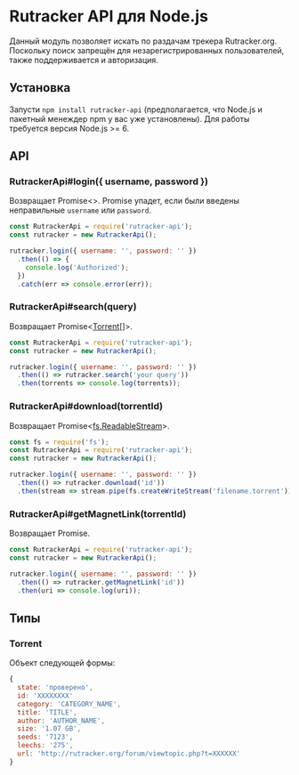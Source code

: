 # Rutracker API для Node.js
Данный модуль позволяет искать по раздачам трекера Rutracker.org. Поскольку поиск запрещён для незарегистрированных пользователей, также поддерживаетcя и авторизация.

## Установка
Запусти ```npm install rutracker-api``` (предполагается, что Node.js и пакетный менеждер npm у вас уже установлены). Для работы требуется версия Node.js >= 6.

## API

### RutrackerApi#login({ username, password })
Возвращает Promise<>. Promise упадет, если были введены неправильные `username` или `password`.

```js
const RutrackerApi = require('rutracker-api');
const rutracker = new RutrackerApi();

rutracker.login({ username: '', password: '' })
  .then(() => {
    console.log('Authorized');
  })
  .catch(err => console.error(err));
```

### RutrackerApi#search(query)
Возвращает Promise<[Torrent](#torrent)[]>.

```js
const RutrackerApi = require('rutracker-api');
const rutracker = new RutrackerApi();

rutracker.login({ username: '', password: '' })
  .then(() => rutracker.search('your query'))
  .then(torrents => console.log(torrents));
```

### RutrackerApi#download(torrentId)
Возвращает Promise<[fs.ReadableStream](https://nodejs.org/api/stream.html#stream_readable_streams)>.

```js
const fs = require('fs');
const RutrackerApi = require('rutracker-api');
const rutracker = new RutrackerApi();

rutracker.login({ username: '', password: '' })
  .then(() => rutracker.download('id'))
  .then(stream => stream.pipe(fs.createWriteStream('filename.torrent')));
```

### RutrackerApi#getMagnetLink(torrentId)
Возвращает Promise<string>.

```js
const RutrackerApi = require('rutracker-api');
const rutracker = new RutrackerApi();

rutracker.login({ username: '', password: '' })
  .then(() => rutracker.getMagnetLink('id'))
  .then(uri => console.log(uri));
```


## Типы

### Torrent
Объект следующей формы:
```js
{
  state: 'проверено',
  id: 'XXXXXXXX'
  category: 'CATEGORY_NAME',
  title: 'TITLE',
  author: 'AUTHOR_NAME',
  size: '1.07 GB',
  seeds: '7123',
  leechs: '275',
  url: 'http://rutracker.org/forum/viewtopic.php?t=XXXXXX'
}
```
